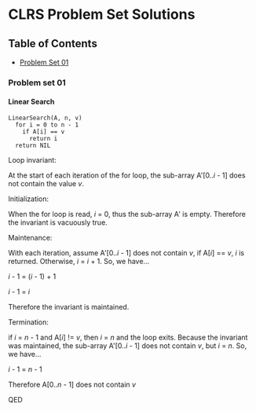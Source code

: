 # CLRS Problem Set Solutions

## Table of Contents
* [Problem Set 01](#problem-set-01)

### Problem set 01

#### Linear Search

```
LinearSearch(A, n, v)
  for i = 0 to n - 1
    if A[i] == v
      return i
  return NIL
```

Loop invariant: 

At the start of each iteration of the for loop, the sub-array A'[0..*i* - 1] does not contain the value *v*.

Initialization: 

When the for loop is read, *i* = 0, thus the sub-array A' is empty.  Therefore the invariant is vacuously true.

Maintenance:  

With each iteration, assume A'[0..*i* - 1] does not contain *v*, if A[*i*] == *v*, *i* is returned.  Otherwise, *i* = *i* + 1.  So, we have... 

*i* - 1 = (*i* - 1) + 1

*i* - 1 = *i*

Therefore the invariant is maintained.

Termination:

if *i* = *n* - 1 and A[*i*] != *v*, then *i* = *n* and the loop exits.  Because the invariant was maintained, the sub-array 
A'[0..*i* - 1] does not contain *v*, but *i* = *n*.  So, we have...

*i* - 1 = *n* - 1

Therefore A[0..*n* - 1] does not contain *v*

QED
